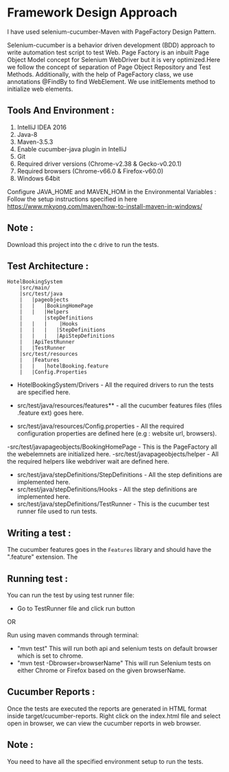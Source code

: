 Framework Design Approach
=================
I have used selenium-cucumber-Maven with PageFactory Design Pattern.

Selenium-cucumber is a behavior driven development (BDD) approach to write automation test script to test Web.
Page Factory is an inbuilt Page Object Model concept for Selenium WebDriver but it is very optimized.Here we follow the concept of separation of Page Object Repository and Test Methods. Additionally, with the help of PageFactory class, we use annotations @FindBy to find WebElement. We use initElements method to initialize web elements.

Tools And Environment :
-----------------------
1. IntelliJ IDEA 2016
2. Java-8
3. Maven-3.5.3
4. Enable cucumber-java plugin in IntelliJ
5. Git
6. Required driver versions (Chrome-v2.38 & Gecko-v0.20.1)
7. Required browsers (Chrome-v66.0 & Firefox-v60.0)
8. Windows 64bit

Configure JAVA_HOME and MAVEN_HOM in the Environmental Variables : Follow the setup instructions specified in here https://www.mkyong.com/maven/how-to-install-maven-in-windows/  

Note :
------
Download this project into the c drive to run the tests.

Test Architecture :
-----------------
	HotelBookingSystem
		|src/main/
		|src/test/java
		|	|pageobjects
		|	|	|BookingHomePage
		|	|	|Helpers
		|       |stepDefinitions
		|	|   |    |Hooks
        |	|	|	|StepDefinitions
        |	|	|	|ApiStepDefinitions
        |   |ApiTestRunner
        |   |TestRunner
		|src/test/resources
		|	|Features
		|	|	|hotelBooking.feature
		|	|Config.Properties

- HotelBookingSystem/Drivers - All the required drivers to run the tests are specified here.

- src/test/java/resources/features** - all the cucumber features files (files .feature ext) goes here.
- src/test/java/resources/Config.properties - All the required configuration properties are defined here (e.g : website url, browsers).

-src/test/javapageobjects/BookingHomePage - This is the PageFactory all the webelemnets are initialized here.
-src/test/javapageobjects/helper - All the required helpers like webdriver wait are defined here.

- src/test/java/stepDefinitions/StepDefinitions - All the step definitions are implemented here.
- src/test/java/stepDefinitions/Hooks - All the step definitions are implemented here.
- src/test/java/stepDefinitions/TestRunner - This is the cucumber test runner file used to run tests.

Writing a test :
----------------
The cucumber features goes in the `Features` library and should have the ".feature" extension. The

Running test :
--------------
You can run the test by using test runner file:
- Go to TestRunner file and click run button

OR 

Run using maven commands through terminal:
- "mvn test" This will run both api and selenium tests on default browser which is set to chrome.
- "mvn test -Dbrowser=browserName" This will run Selenium tests on either Chrome or Firefox based on the given browserName.

Cucumber Reports :
------------------

Once the tests are executed the reports are generated in HTML format inside target/cucumber-reports.
Right click on the index.html file and select open in browser, we can view the cucumber reports in web browser.

Note : 
-----
You need to have all the specified environment setup to run the tests.